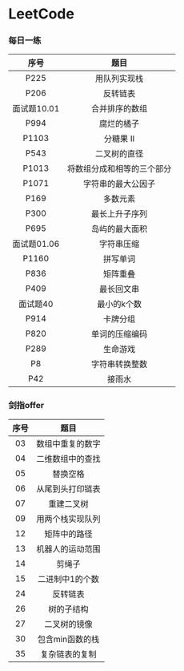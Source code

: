 # LeetCode

### 每日一练

|序号|题目|
|:-:|:-:|
|P225|用队列实现栈|
|P206|反转链表|
|面试题10.01|合并排序的数组|
|P994| 腐烂的橘子|
|P1103|分糖果 II|
|P543|二叉树的直径|
|P1013|将数组分成和相等的三个部分|
|P1071|字符串的最大公因子|
|P169|多数元素|
|P300|最长上升子序列|
|P695|岛屿的最大面积|
|面试题01.06|字符串压缩|
|P1160|拼写单词|
|P836|矩阵重叠|
|P409|最长回文串|
|面试题40|最小的k个数|
|P914|卡牌分组|
|P820|单词的压缩编码|
|P289|生命游戏|
|P8|字符串转换整数|
|P42|接雨水|

### 剑指offer
|序号|题目|
|:-:|:-:|
|03| 数组中重复的数字|
|04| 二维数组中的查找|
|05| 替换空格|
|06| 从尾到头打印链表|
|07| 重建二叉树|
|09| 用两个栈实现队列|
|12| 矩阵中的路径|
|13| 机器人的运动范围|
|14| 剪绳子|
|15| 二进制中1的个数|
|24| 反转链表|
|26| 树的子结构|
|27| 二叉树的镜像|
|30| 包含min函数的栈|
|35| 复杂链表的复制|
